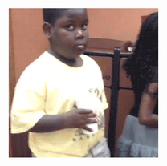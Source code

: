 <html>
  <body>
      <div style="justify-content: center; display: flex;">
        <img alt="what you doin?" src="ghBanner.gif" />
      </div>
  </body>
</html>

